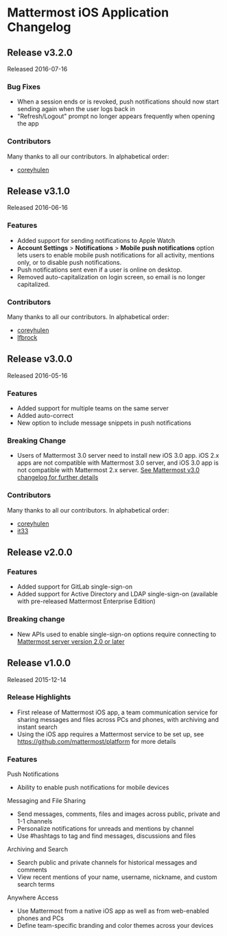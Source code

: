 # Mattermost iOS Application Changelog

## Release v3.2.0  

Released 2016-07-16

### Bug Fixes
- When a session ends or is revoked, push notifications should now start sending again when the user logs back in
- "Refresh/Logout" prompt no longer appears frequently when opening the app

### Contributors

Many thanks to all our contributors. In alphabetical order:

- [coreyhulen](https://github.com/coreyhulen)

## Release v3.1.0  

Released 2016-06-16

### Features 
- Added support for sending notifications to Apple Watch 
- **Account Settings** > **Notifications** > **Mobile push notifications** option lets users to enable mobile push notifications for all activity, mentions only, or to disable push notifications. 
- Push notifications sent even if a user is online on desktop.
- Removed auto-capitalization on login screen, so email is no longer capitalized.

### Contributors

Many thanks to all our contributors. In alphabetical order:

- [coreyhulen](https://github.com/coreyhulen)
- [lfbrock](https://github.com/lfbrock)

## Release v3.0.0  

Released 2016-05-16

### Features   
- Added support for multiple teams on the same server
- Added auto-correct
- New option to include message snippets in push notifications

### Breaking Change  
- Users of Mattermost 3.0 server need to install new iOS 3.0 app. iOS 2.x apps are not compatible with Mattermost 3.0 server, and iOS 3.0 app is not compatible with Mattermost 2.x server. [See Mattermost v3.0 changelog for further details](http://docs.mattermost.com/administration/changelog.html#release-v3-0-3)

### Contributors

Many thanks to all our contributors. In alphabetical order:

- [coreyhulen](https://github.com/coreyhulen)
- [it33](https://github.com/it33)


## Release v2.0.0  

### Features   
- Added support for GitLab single-sign-on 
- Added support for Active Directory and LDAP single-sign-on (available with pre-released Mattermost Enterprise Edition)  

### Breaking change  
- New APIs used to enable single-sign-on options require connecting to [Mattermost server version 2.0 or later](https://github.com/mattermost/platform/blob/master/CHANGELOG.md)

## Release v1.0.0

Released 2015-12-14

### Release Highlights

- First release of Mattermost iOS app, a team communication service for sharing messages and files across PCs and phones, with archiving and instant search 
- Using the iOS app requires a Mattermost service to be set up, see https://github.com/mattermost/platform for more details
 
### Features

Push Notifications
- Ability to enable push notifications for mobile devices

Messaging and File Sharing

- Send messages, comments, files and images across public, private and 1-1 channels
- Personalize notifications for unreads and mentions by channel
- Use #hashtags to tag and find messages, discussions and files

Archiving and Search 
 
- Search public and private channels for historical messages and comments 
- View recent mentions of your name, username, nickname, and custom search terms

Anywhere Access

- Use Mattermost from a native iOS app as well as from web-enabled phones and PCs
- Define team-specific branding and color themes across your devices
